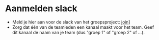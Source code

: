 # Aanmelden slack

- Meld je hier aan voor de slack van het groepsproject: [join](https://join.slack.com/t/collectievein-ao32644/shared_invite/zt-p2hsalna-RzQF7IRavBzpHiRX8W1xUg)]
- Zorg dat één van de teamleden een kanaal maakt voor het team. Geef dit kanaal de naam van je team (dus "groep 1" of "groep 2" of ...).
